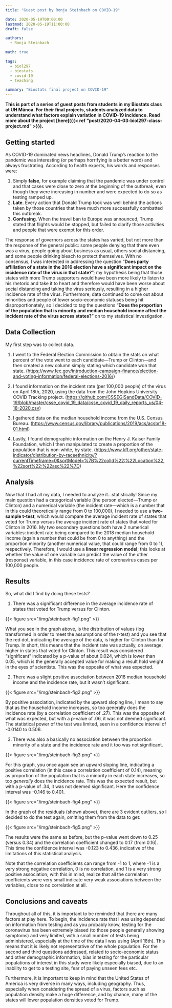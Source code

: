 ```yaml
---
title: "Guest post by Ronja Steinbach on COVID-19"

date: 2020-05-19T00:00:00
lastmod: 2020-05-19T11:00:00
draft: false

authors:
  - Ronja Steinbach

math: true

tags: 
  - biol297
  - biostats
  - covid-19
  - teaching

summary: "Biostats final project on COVID-19"
---
```


**This is part of a series of guest posts from students in my Biostats class at UH Mānoa. For their final projects, students analyzed data to understand what factors explain variation in COVID-19 incidence. Read more about the project [here]({{< ref "post/2020-04-03-biol297-class-project.md" >}}).**

## Getting started

As COVID-19 dominated news headlines, Donald Trump’s reaction to the pandemic was interesting (or perhaps horrifying is a better word) and always frustrating. According to health experts, his words and responses were:

1.	Simply **false**, for example claiming that the pandemic was under control and that cases were close to zero at the beginning of the outbreak, even though they were increasing in number and were expected to do so as testing ramped up.
2.	**Late**. Every action that Donald Trump took was well behind the actions taken by those countries that have much more successfully combatted this outbreak.
3.	**Confusing**. When the travel ban to Europe was announced, Trump stated that flights would be stopped, but failed to clarify those activities and people that were exempt for this order.

The response of governors across the states has varied, but not more than the response of the general public: some people denying that there even was a virus, people going about business as usual, others social distancing, and some people drinking bleach to protect themselves. With no consensus, I was interested in addressing the question “**Does party affiliation of a state in the 2016 election have a significant impact on the incidence rate of the virus in that state?**”; my hypothesis being that those states with more Trump supporters would have been more likely to listen to his rhetoric and take it to heart and therefore would have been worse about social distancing and taking the virus seriously, resulting in a higher incidence rate of the virus. Furthermore, data continued to come out about minorities and people of lower socio-economic statuses being hit disproportionately, so I decided to tag the questions “**Does the proportion of the population that is minority and median household income affect the incident rate of the virus across states?**” on to my statistical investigation. 

## Data Collection

My first step was to collect data. 

1.	I went to the Federal Election Commission to obtain the stats on what percent of the vote went to each candidate—Trump or Clinton—and then created a new column simply stating which candidate won that state. (https://www.fec.gov/introduction-campaign-finance/election-and-voting-information/federal-elections-2016/)

2.	I found information on the incident rate (per 100,000 people) of the virus on April 18th, 2020, using the data from the John Hopkins University COVID Tracking project. (https://github.com/CSSEGISandData/COVID-19/blob/master/csse_covid_19_data/csse_covid_19_daily_reports_us/04-18-2020.csv)

3.	I gathered data on the median household income from the U.S. Census Bureau. (https://www.census.gov/library/publications/2019/acs/acsbr18-01.html)

4.	Lastly, I found demographic information on the Henry J. Kaiser Family Foundation, which I then manipulated to create a proportion of the population that is non-white, by state. (https://www.kff.org/other/state-indicator/distribution-by-raceethnicity/?currentTimeframe=0&sortModel=%7B%22colId%22:%22Location%22,%22sort%22:%22asc%22%7D)

## Analysis

Now that I had all my data, I needed to analyze it…statistically! Since my main question had a categorical variable (the person elected—Trump or Clinton) and a numerical variable (the incident rate—which is a number that in this could theoretically range from 0 to 100,000), I needed to use a **two-sample t-test**, which would compare the average incident rate of states that voted for Trump versus the average incident rate of states that voted for Clinton in 2016. My two secondary questions both have 2 numerical variables: incident rate being compared to the 2018 median household income (again a number that could be from 0 to anything) and the proportion minority (another numerical value, that could range from 0 to 1), respectively. Therefore, I would use a **linear regression model**; this looks at whether the value of one variable can predict the value of the other (response) variable, in this case incidence rate of coronavirus cases per 100,000 people.

## Results

So, what did I find by doing these tests? 

1.	There was a significant difference in the average incidence rate of states that voted for Trump versus for Clinton. 

 {{< figure src="/img/steinbach-fig1.png" >}}

What you see in the graph above, is the distribution of values (log transformed in order to meet the assumptions of the *t*-test) and you see that the red dot, indicating the average of the data, is higher for Clinton than for Trump. In short, this means that the incident rate was actually, on average, higher in states that voted for Clinton. This result was considered “significant” indicated by a p-value of about 0.024, which is lower than 0.05, which is the generally accepted value for making a result hold weight in the eyes of scientists. This was the opposite of what was expected.

2. There was a slight positive association between 2018 median household income and the incidence rate, but it wasn’t significant.

 {{< figure src="/img/steinbach-fig2.png" >}}
 
By positive association, indicated by the upward sloping line, I mean to say that as the household income increases, so too generally does the incidence rate (by a correlation coefficient of .27). This was the opposite of what was expected, but with a p-value of .06, it was not deemed significant. The statistical power of the test was limited, seen in a confidence interval of -0.0140 to 0.506. 

3. There was also a basically no association between the proportion minority of a state and the incidence rate and it too was not significant.

 {{< figure src="/img/steinbach-fig3.png" >}}

For this graph, you once again see an upward sloping line, indicating a positive correlation (in this case a correlation coefficient of 0.14), meaning as proportion of the population that is a minority in each state increases, so too *generally* does the incidence rate. This was the expected result, but with a p-value of .34, it was not deemed significant. Here the confidence interval was -0.146 to 0.401. 
 
 {{< figure src="/img/steinbach-fig4.png" >}}

In the graph of the residuals (shown above), there are 3 evident outliers, so I decided to do the test again, omitting them from the data to get:

 {{< figure src="/img/steinbach-fig5.png" >}}

The results were the same as before, but the p-value went down to 0.25 (versus 0.34) and the correlation coefficient changed to 0.17 (from 0.16). This time the confidence interval was -0.123 to 0.436, indicative of the limitations of this statistical analysis.

Note that the correlation coefficients can range from -1 to 1, where -1 is a very strong negative correlation, 0 is no correlation, and 1 is a very strong positive association; with this in mind, realize that all the correlation coefficients were very small indicate very weak associations between the variables, close to no correlation at all.

## Conclusions and caveats

Throughout all of this, it is important to be reminded that there are many factors at play here. To begin, the incidence rate that I was using depended on information from testing and as you probably know, testing for the coronavirus has been extremely biased (to those people generally showing symptoms) and very limited, with a small number of tests being administered, especially at the time of the data I was using (April 18th). This means that it is likely not representative of the whole population. For the second and third questions addressed, related to socio-economic status and other demographic information, bias in testing for the particular populations of interest in this study were likely especially biased, due to an inability to get to a testing site, fear of paying unseen fees etc.

Furthermore, it is important to keep in mind that the United States of America is very diverse in many ways, including geography. Thus, especially when considering the spread of a virus, factors such as population density make a huge difference, and by chance, many of the states will lower population densities voted for Trump.   
